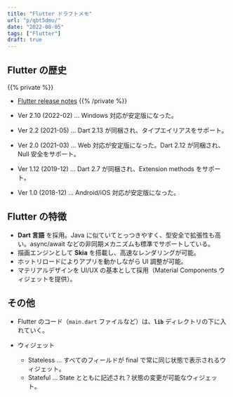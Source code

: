 ```yaml
---
title: "Flutter ドラフトメモ"
url: "p/qbt5dmu/"
date: "2022-08-05"
tags: ["Flutter"]
draft: true
---
```


Flutter の歴史
----

{{% private %}}
- [Flutter release notes](https://docs.flutter.dev/development/tools/sdk/release-notes)
{{% /private %}}

- Ver 2.10 (2022-02) ... Windows 対応が安定版になった。
- Ver 2.2 (2021-05) ... Dart 2.13 が同梱され、タイプエイリアスをサポート。
- Ver 2.0 (2021-03) ... Web 対応が安定版になった。Dart 2.12 が同梱され、Null 安全をサポート。
- Ver 1.12 (2019-12) ... Dart 2.7 が同梱され、Extension methods をサポート。
- Ver 1.0 (2018-12) ... Android/iOS 対応が安定版になった。


Flutter の特徴
----

- __Dart 言語__ を採用。Java に似ていてとっつきやすく、型安全で拡張性も高い。async/await などの非同期メカニズムも標準でサポートしている。
- 描画エンジンとして __Skia__ を搭載し、高速なレンダリングが可能。
- ホットリロードによりアプリを動かしながら UI 調整が可能。
- マテリアルデザインを UI/UX の基本として採用（Material Components ウィジェットを提供）。


その他
----

- Flutter のコード（`main.dart` ファイルなど）は、__`lib`__ ディレクトリの下に入れていく。

- ウィジェット
  - Stateless ... すべてのフィールドが final で常に同じ状態で表示されるウィジェット。
  - Stateful ... State とともに記述され？状態の変更が可能なウィジェット。

